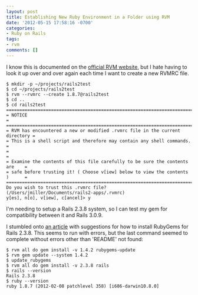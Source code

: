 ```yaml
---
layout: post
title: Establishing New Ruby Environment in a Folder using RVM
date: '2012-05-15 17:58:16 -0700'
categories:
- Ruby on Rails
tags:
- rvm
comments: []
---
```

I know this is documented on the <a href="https://rvm.io/workflow/rvmrc/" target="_blank">official RVM website</a>, but I hate having to look it up over and over again each time I want to create a new RVMRC file.

``` shell
$ mkdir -p ~/projects/rails2test
$ cd ~/projects/rails2test
$ rvm --rvmrc --create 1.8.7@rails2test
$ cd ..
$ cd rails2test
==============================================================================
= NOTICE                                                                     =
==============================================================================
= RVM has encountered a new or modified .rvmrc file in the current directory =
= This is a shell script and therefore may contain any shell commands.       =
=                                                                            =
= Examine the contents of this file carefully to be sure the contents are    =
= safe before trusting it! ( Choose v[iew] below to view the contents )      =
==============================================================================
Do you wish to trust this .rvmrc file? (/Users/jmiller/Documents/rails2-apps/.rvmrc)
y[es], n[o], v[iew], c[ancel]> y

```

I'm needing to setup a Rails 2.3.8 system, so I can test my gem for compatibility between it and Rails 3.0.9.

I stumbled onto <a href="http://ecmanaut.blogspot.com/2011/09/running-old-rails-238-with-rvm.html" target="_blank">an article</a> with suggestions for how to install RubyGems for Rails 2.3.8. This seems to run with errors, but the last command seemed to complete without errors other than 'README' not found:

``` shell
$ rvm all do gem install -v 1.4.2 rubygems-update
$ rvm gem update --system 1.4.2
$ update_rubygems
$ rvm all do gem install -v 2.3.8 rails
$ rails --version
Rails 2.3.8
$ ruby --version
ruby 1.8.7 (2012-02-08 patchlevel 358) [i686-darwin10.8.0]
```
